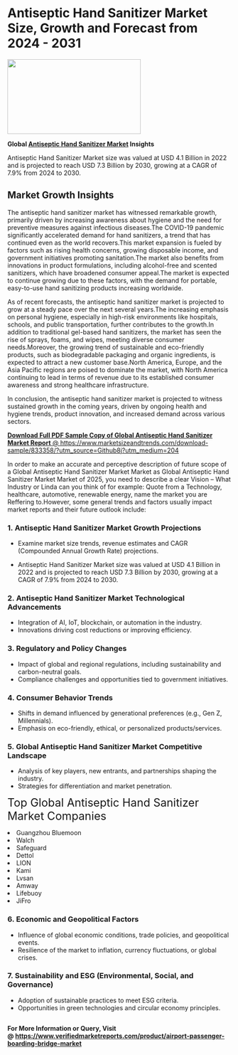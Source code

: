 <H1>Antiseptic Hand Sanitizer Market Size, Growth and Forecast from 2024 - 2031</H1><img class="aligncenter size-medium wp-image-584254" src="https://thirdeyenews.in/wp-content/uploads/2024/09/Global-Market-Research-300x168.jpeg" alt="" width="300" height="168" /><p><strong>Global&nbsp;<a href="https://www.marketsizeandtrends.com/download-sample/833358/?utm_source=Github8j?utm_medium=204">Antiseptic Hand Sanitizer Market</a> Insights</strong></p><p>Antiseptic Hand Sanitizer Market size was valued at USD 4.1 Billion in 2022 and is projected to reach USD 7.3 Billion by 2030, growing at a CAGR of 7.9% from 2024 to 2030.</p><p><h2>Market Growth Insights</h2> <p>The antiseptic hand sanitizer market has witnessed remarkable growth, primarily driven by increasing awareness about hygiene and the need for preventive measures against infectious diseases.The COVID-19 pandemic significantly accelerated demand for hand sanitizers, a trend that has continued even as the world recovers.This market expansion is fueled by factors such as rising health concerns, growing disposable income, and government initiatives promoting sanitation.The market also benefits from innovations in product formulations, including alcohol-free and scented sanitizers, which have broadened consumer appeal.The market is expected to continue growing due to these factors, with the demand for portable, easy-to-use hand sanitizing products increasing worldwide.</p> <p><a href="download_link"></a></p> <p>As of recent forecasts, the antiseptic hand sanitizer market is projected to grow at a steady pace over the next several years.The increasing emphasis on personal hygiene, especially in high-risk environments like hospitals, schools, and public transportation, further contributes to the growth.In addition to traditional gel-based hand sanitizers, the market has seen the rise of sprays, foams, and wipes, meeting diverse consumer needs.Moreover, the growing trend of sustainable and eco-friendly products, such as biodegradable packaging and organic ingredients, is expected to attract a new customer base.North America, Europe, and the Asia Pacific regions are poised to dominate the market, with North America continuing to lead in terms of revenue due to its established consumer awareness and strong healthcare infrastructure.</p> <p>In conclusion, the antiseptic hand sanitizer market is projected to witness sustained growth in the coming years, driven by ongoing health and hygiene trends, product innovation, and increased demand across various sectors.</p> <p><a href="get_more_link"></p><p><span class=""><strong>Download Full PDF Sample Copy of Global Antiseptic Hand Sanitizer Market Report</strong> @ <a href="https://www.marketsizeandtrends.com/download-sample/833358/?utm_source=Github8j?utm_medium=204" target="_blank">https://www.marketsizeandtrends.com/download-sample/833358/?utm_source=Github8j?utm_medium=204</a></span></p><p>In order to make an accurate and perceptive description of future scope of a Global&nbsp;Antiseptic Hand Sanitizer Market Market as Global&nbsp;Antiseptic Hand Sanitizer Market Market of 2025, you need to describe a clear Vision &ndash; What Industry or Linda can you think of for example: Quote from a Technology, healthcare, automotive, renewable energy, name the market you are Reffering to.However, some general trends and factors usually impact market reports and their future outlook include:</p><h3>1.&nbsp;<strong>Antiseptic Hand Sanitizer Market Growth Projections</strong></h3><ul><li>Examine market size trends, revenue estimates and CAGR (Compounded Annual Growth Rate) projections.</li><li><p>Antiseptic Hand Sanitizer Market size was valued at USD 4.1 Billion in 2022 and is projected to reach USD 7.3 Billion by 2030, growing at a CAGR of 7.9% from 2024 to 2030.</p></li></ul><h3>2.&nbsp;<strong>Antiseptic Hand Sanitizer Market Technological Advancements</strong></h3><ul><li>Integration of AI, IoT, blockchain, or automation in the industry.</li><li>Innovations driving cost reductions or improving efficiency.</li></ul><h3>3.&nbsp;<strong>Regulatory and Policy Changes</strong></h3><ul><li>Impact of global and regional regulations, including sustainability and carbon-neutral goals.</li><li>Compliance challenges and opportunities tied to government initiatives.</li></ul><h3>4.&nbsp;<strong>Consumer Behavior Trends</strong></h3><ul><li>Shifts in demand influenced by generational preferences (e.g., Gen Z, Millennials).</li><li>Emphasis on eco-friendly, ethical, or personalized products/services.</li></ul><h3>5.&nbsp;<strong>Global Antiseptic Hand Sanitizer Market Competitive Landscape</strong></h3><ul><li>Analysis of key players, new entrants, and partnerships shaping the industry.</li><li>Strategies for differentiation and market penetration.</li></ul><p data-pm-slice="1 1 []"><span style="color: inherit; font-family: inherit; font-size: 25px;">Top Global Antiseptic Hand Sanitizer Market Companies</span></p><div class="" data-test-id=""><p><li>Guangzhou Bluemoon</li><li> Walch</li><li> Safeguard</li><li> Dettol</li><li> LION</li><li> Kami</li><li> Lvsan</li><li> Amway</li><li> Lifebuoy</li><li> JiFro</li></p></div><h3>6.&nbsp;<strong>Economic and Geopolitical Factors</strong></h3><ul><li>Influence of global economic conditions, trade policies, and geopolitical events.</li><li>Resilience of the market to inflation, currency fluctuations, or global crises.</li></ul><h3>7.&nbsp;<strong>Sustainability and ESG (Environmental, Social, and Governance)</strong></h3><ul><li>Adoption of sustainable practices to meet ESG criteria.</li><li>Opportunities in green technologies and circular economy principles.</li></ul><h2><strong style="font-size: 14px;">For More Information or Query, Visit @&nbsp;</strong><a style="background-color: #ffffff; font-size: 14px;" href="https://www.marketsizeandtrends.com/report/antiseptic-hand-sanitizer-market/" target="_blank">https://www.verifiedmarketreports.com/product/airport-passenger-boarding-bridge-market</a></h2>